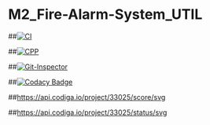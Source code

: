 # M2_Fire-Alarm-System_UTIL

##[![CI](https://github.com/Vikassamayamanthula/M2_Fire-Alarm-System_UTIL/actions/workflows/CI.yml/badge.svg)](https://github.com/Vikassamayamanthula/M2_Fire-Alarm-System_UTIL/actions/workflows/CI.yml)


##[![CPP](https://github.com/Vikassamayamanthula/M2_Fire-Alarm-System_UTIL/actions/workflows/CPP.yml/badge.svg)](https://github.com/Vikassamayamanthula/M2_Fire-Alarm-System_UTIL/actions/workflows/CPP.yml)

##[![Git-Inspector](https://github.com/Vikassamayamanthula/M2_Fire-Alarm-System_UTIL/actions/workflows/Git-Inspector.yml/badge.svg)](https://github.com/Vikassamayamanthula/M2_Fire-Alarm-System_UTIL/actions/workflows/Git-Inspector.yml)

##[![Codacy Badge](https://app.codacy.com/project/badge/Grade/a4435e552fc24f50be3105636880a361)](https://www.codacy.com/gh/Vikassamayamanthula/M2_Fire-Alarm-System_UTIL/dashboard?utm_source=github.com&amp;utm_medium=referral&amp;utm_content=Vikassamayamanthula/M2_Fire-Alarm-System_UTIL&amp;utm_campaign=Badge_Grade)

##https://api.codiga.io/project/33025/score/svg

##https://api.codiga.io/project/33025/status/svg

